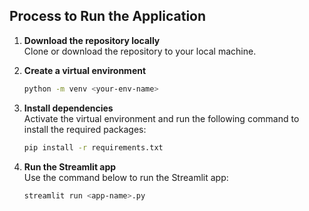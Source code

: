 
## Process to Run the Application

1. **Download the repository locally**  
   Clone or download the repository to your local machine.

2. **Create a virtual environment**  
   ```bash
   python -m venv <your-env-name>
   ```

3. **Install dependencies**  
   Activate the virtual environment and run the following command to install the required packages:  
   ```bash
   pip install -r requirements.txt
   ```

4. **Run the Streamlit app**  
   Use the command below to run the Streamlit app:  
   ```bash
   streamlit run <app-name>.py
   ```
